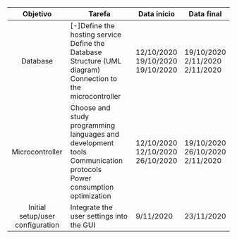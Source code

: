 | Objetivo                          |Tarefa                                                        |Data início  |Data final   |
|:---:                              |---                                                           |---          |---          |
|Database                                    |[-]Define the hosting service <br /> Define the Database Structure (UML diagram) <br /> Connection to the microcontroller  |12/10/2020 <br /> 19/10/2020 <br /> 19/10/2020  |19/10/2020 <br /> 2/11/2020 <br /> 2/11/2020  |
|Microcontroller                                    |Choose and study programming languages and development tools <br /> Communication protocols <br /> Power consumption optimization |12/10/2020 <br />12/10/2020 <br />26/10/2020   |19/10/2020 <br />26/10/2020 <br />2/11/2020  |
|Initial setup/user configuration   |Integrate the user settings into the GUI                      |9/11/2020    |23/11/2020   |
